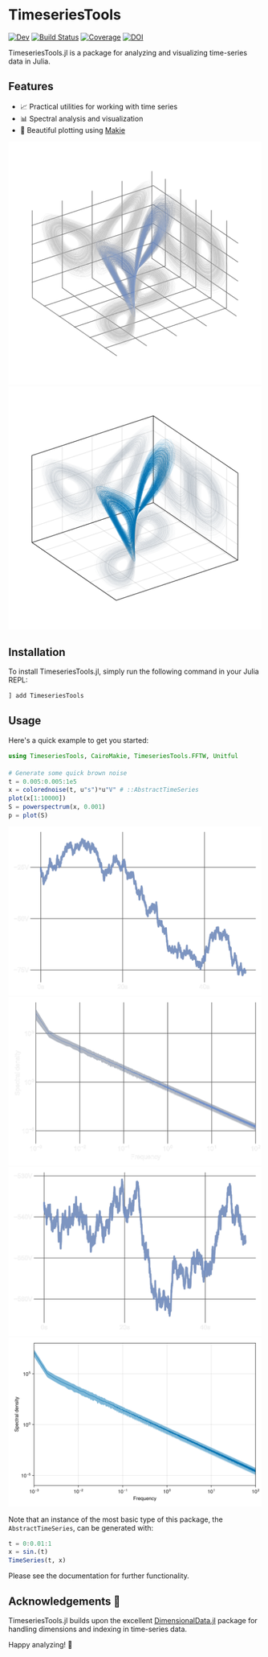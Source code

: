 # TimeseriesTools

<!-- [![Stable](https://img.shields.io/badge/docs-stable-blue.svg)](https://brendanjohnharris.github.io/TimeseriesTools.jl/stable/) -->
[![Dev](https://img.shields.io/badge/docs-dev-blue.svg)](https://brendanjohnharris.github.io/TimeseriesTools.jl/dev/)
[![Build Status](https://github.com/brendanjohnharris/TimeseriesTools.jl/actions/workflows/CI.yml/badge.svg?branch=main)](https://github.com/brendanjohnharris/TimeseriesTools.jl/actions/workflows/CI.yml?query=branch%3Amain)
[![Coverage](https://codecov.io/gh/brendanjohnharris/TimeseriesTools.jl/branch/main/graph/badge.svg)](https://codecov.io/gh/brendanjohnharris/TimeseriesTools.jl)
[![DOI](https://zenodo.org/badge/DOI/10.5281/zenodo.14511321.svg)](https://doi.org/10.5281/zenodo.14511321)

TimeseriesTools.jl is a package for analyzing and visualizing time-series data in Julia.

## Features

- 📈 Practical utilities for working with time series
- 📊 Spectral analysis and visualization
- 🌈 Beautiful plotting using [Makie](https://github.com/MakieOrg/Makie.jl)

![Example Shadow Plot](test/shadows_dark.png#gh-dark-mode-only)
![Example Shadow Plot](test/shadows.png#gh-light-mode-only)

## Installation

To install TimeseriesTools.jl, simply run the following command in your Julia REPL:

```julia
] add TimeseriesTools
```

## Usage

Here's a quick example to get you started:

```julia
using TimeseriesTools, CairoMakie, TimeseriesTools.FFTW, Unitful

# Generate some quick brown noise
t = 0.005:0.005:1e5
x = colorednoise(t, u"s")*u"V" # ::AbstractTimeSeries
plot(x[1:10000])
S = powerspectrum(x, 0.001)
p = plot(S)
```

![Example Time-series Plot](test/timeseries_dark.png#gh-dark-mode-only)
![Example Spectrum Plot](test/powerspectrum_dark.png#gh-dark-mode-only)
![Example Time-series Plot](test/timeseries.png#gh-light-mode-only)
![Example Spectrum Plot](test/powerspectrum.png#gh-light-mode-only)

Note that an instance of the most basic type of this package, the `AbstractTimeSeries`, can be generated with:
```julia
t = 0:0.01:1
x = sin.(t)
TimeSeries(t, x)
```
Please see the documentation for further functionality.

## Acknowledgements 🙏

TimeseriesTools.jl builds upon the excellent [DimensionalData.jl](https://github.com/rafaqz/DimensionalData.jl) package for handling dimensions and indexing in time-series data.

Happy analyzing! 🚀